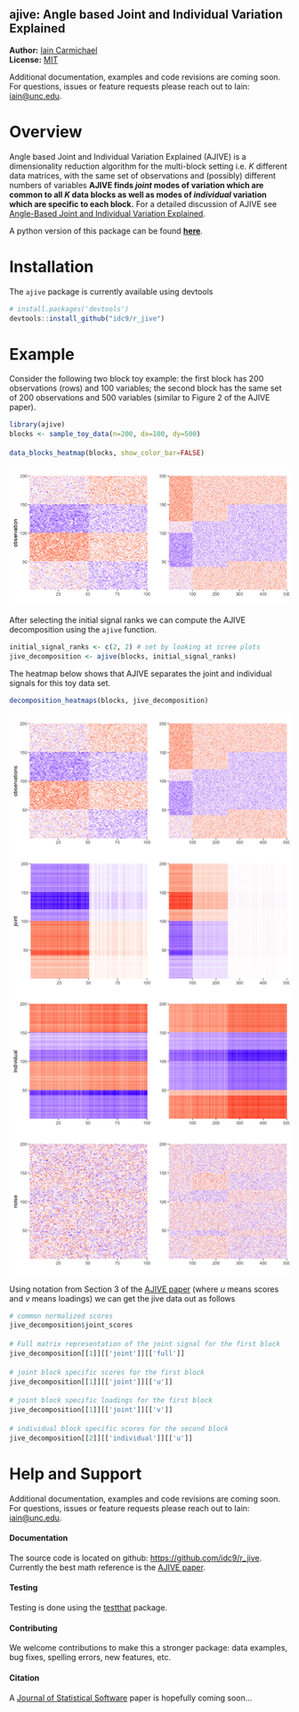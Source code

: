 
<!-- README.md is generated from README.Rmd. Please edit that file -->
ajive: Angle based Joint and Individual Variation Explained
-----------------------------------------------------------

**Author:** [Iain Carmichael](https://idc9.github.io/)<br/> **License:** [MIT](https://opensource.org/licenses/MIT)

Additional documentation, examples and code revisions are coming soon. For questions, issues or feature requests please reach out to Iain: <iain@unc.edu>.

Overview
========

Angle based Joint and Individual Variation Explained (AJIVE) is a dimensionality reduction algorithm for the multi-block setting i.e. *K* different data matrices, with the same set of observations and (possibly) different numbers of variables **AJIVE finds *joint* modes of variation which are common to all *K* data blocks as well as modes of *individual* variation which are specific to each block.** For a detailed discussion of AJIVE see [Angle-Based Joint and Individual Variation Explained](https://arxiv.org/pdf/1704.02060.pdf).

A python version of this package can be found [**here**](https://github.com/idc9/py_jive).

Installation
============

The `ajive` package is currently available using devtools

``` r
# install.packages('devtools')
devtools::install_github("idc9/r_jive")
```

Example
=======

Consider the following two block toy example: the first block has 200 observations (rows) and 100 variables; the second block has the same set of 200 observations and 500 variables (similar to Figure 2 of the AJIVE paper).

``` r
library(ajive)
blocks <- sample_toy_data(n=200, dx=100, dy=500)

data_blocks_heatmap(blocks, show_color_bar=FALSE)
```

![](man/figures/README-unnamed-chunk-3-1.png)

After selecting the initial signal ranks we can compute the AJIVE decomposition using the `ajive` function.

``` r
initial_signal_ranks <- c(2, 2) # set by looking at scree plots
jive_decomposition <- ajive(blocks, initial_signal_ranks)
```

The heatmap below shows that AJIVE separates the joint and individual signals for this toy data set.

``` r
decomposition_heatmaps(blocks, jive_decomposition)
```

![](man/figures/README-unnamed-chunk-5-1.png)

Using notation from Section 3 of the [AJIVE paper](https://arxiv.org/pdf/1704.02060.pdf) (where *u* means scores and *v* means loadings) we can get the jive data out as follows
``` r
# common normalized scores
jive_decomposition$joint_scores

# Full matrix representation of the joint signal for the first block
jive_decomposition[[1]][['joint']][['full']]

# joint block specific scores for the first block
jive_decomposition[[1]][['joint']][['u']]

# joint block specific loadings for the first block
jive_decomposition[[1]][['joint']][['v']]

# individual block specific scores for the second block
jive_decomposition[[2]][['individual']][['u']]
```


Help and Support
================

Additional documentation, examples and code revisions are coming soon. For questions, issues or feature requests please reach out to Iain: <iain@unc.edu>.

#### Documentation

The source code is located on github: <https://github.com/idc9/r_jive>. Currently the best math reference is the [AJIVE paper](https://arxiv.org/pdf/1704.02060.pdf).

#### Testing

Testing is done using the [testthat](https://github.com/hadley/testthat) package.

#### Contributing

We welcome contributions to make this a stronger package: data examples, bug fixes, spelling errors, new features, etc. <!-- TODO: add a more CONTRIBUTING file with more detail -->

#### Citation

A [Journal of Statistical Software](https://www.jstatsoft.org/index) paper is hopefully coming soon...
